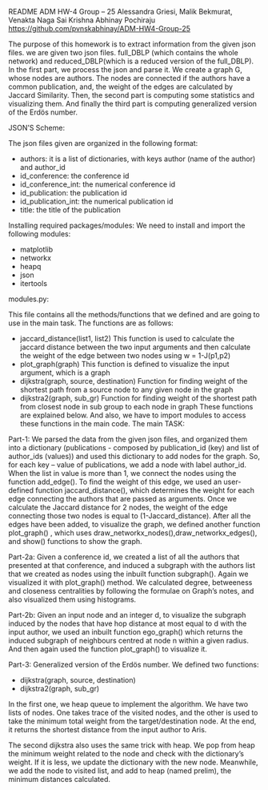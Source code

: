 README
ADM HW-4 Group – 25
Alessandra Griesi, Malik Bekmurat, Venakta Naga Sai Krishna Abhinay Pochiraju
https://github.com/pvnskabhinay/ADM-HW4-Group-25

The purpose of this homework is to extract information from the given json files. we are given two json files. full_DBLP (which contains the whole network) and reduced_DBLP(which is a reduced version of the full_DBLP). In the first part, we process the json and parse it. We create a graph G, whose nodes are authors. The nodes are connected if the authors have a common publication, and, the weight of the edges are calculated by Jaccard Similarity. Then, the second part is computing some statistics and visualizing them. And finally the third part is computing generalized version of the Erdös number.

JSON’S Scheme:

The json files given are organized in the following format:
-	authors: it is a list of dictionaries, with keys author (name of the author) and author_id
-	id_conference: the conference id
-	id_conference_int: the numerical conference id
-	id_publication: the publication id
-	id_publication_int: the numerical publication id
-	title: the title of the publication

Installing required packages/modules:
We need to install and import the following modules:
-	matplotlib
-	networkx
-	heapq
-	json
-	itertools

modules.py:

This file contains all the methods/functions that we defined and are going to use in the main task. The functions are as follows: 
-	jaccard_distance(list1, list2)
This function is used to calculate the jaccard distance between the two input arguments and then calculate the weight of the edge between two nodes using w = 1-J(p1,p2)
-	plot_graph(graph)
This function is defined to visualize the input argument, which is a graph
-	dijkstra(graph, source, destination)
Function for finding weight of the shortest path from a source node to any given node in the graph
-	dijkstra2(graph, sub_gr)
Function for finding weight of the shortest path from closest node in sub group to each node in graph
These functions are explained below. And also, we have to import modules to access these functions in the main code.
The main TASK:

Part-1: We parsed the data from the given json files, and organized them into a dictionary (publications - composed by publication_id (key) and list of author_ids (values)) and used this dictionary to add nodes for the graph. So, for each key – value of publications, we add a node with label author_id. When the list in value is more than 1, we connect the nodes using the function add_edge(). To find the weight of this edge, we used an user-defined function jaccard_distance(), which determines the weight for each edge connecting the authors that are passed as arguments. Once we calculate the Jaccard distance for 2 nodes, the weight of the edge connecting those two nodes is equal to (1-Jaccard_distance). After all the edges have been added, to visualize the graph, we defined another function plot_graph() , which uses draw_networkx_nodes(),draw_networkx_edges(), and show() functions to show the graph. 

Part-2a: Given a conference id, we created a list of all the authors that presented at that conference, and induced a subgraph with the authors list that we created as nodes using the inbuilt function subgraph(). Again we visualized it with plot_graph() method. We calculated degree, betweeness and closeness centralities by following the formulae on Graph’s notes, and also visualized them using histograms. 

Part-2b: Given an input node and an integer d, to visualize the subgraph induced by the nodes that have hop distance at most equal to d with the input author, we used an inbuilt function ego_graph() which returns the induced subgraph of neighbours centred at node n within a given radius. And then again used the function plot_graph() to visualize it. 

Part-3: Generalized version of the Erdös number. We defined two functions: 
-	dijkstra(graph, source, destination)
-	dijkstra2(graph, sub_gr)

In the first one, we heap queue to implement the algorithm. We have two lists of nodes. One takes trace of the visited nodes, and the other is used to take the minimum total weight from the target/destination node. At the end, it returns the shortest distance from the input author to Aris. 

The second dijkstra also uses the same trick with heap. We pop from heap the minimum weight related to the node and check with the dictionary’s weight. If it is less, we update the dictionary with the new node. Meanwhile, we add the node to visited list, and add to heap (named prelim), the minimum distances calculated.

